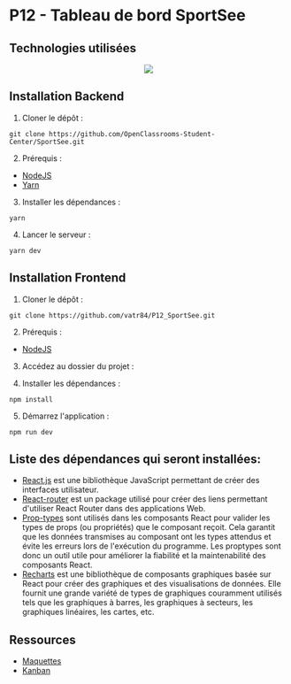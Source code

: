 # P12 - Tableau de bord SportSee

## Technologies utilisées

<p align="center">
  <a href="https://skillicons.dev">
    <img src="https://skillicons.dev/icons?i=react,vite,figma,github,html,js,nodejs,postman,vscode" />
  </a>
</p>

## Installation Backend

1. Cloner le dépôt :

```
git clone https://github.com/OpenClassrooms-Student-Center/SportSee.git
```

2. Prérequis :

- [NodeJS](https://nodejs.org/en/)
- [Yarn](https://yarnpkg.com/)

3. Installer les dépendances :

```
yarn
```

4. Lancer le serveur :

```
yarn dev
```


## Installation Frontend

1. Cloner le dépôt :

```
git clone https://github.com/vatr84/P12_SportSee.git
```

2. Prérequis :

- [NodeJS](https://nodejs.org/en/)

3. Accédez au dossier du projet :

4. Installer les dépendances :

```
npm install
```

5. Démarrez l'application :

```
npm run dev
```

## Liste des dépendances qui seront installées:

- [React.js](https://react.dev/) est une bibliothèque JavaScript permettant de créer des interfaces utilisateur.
- [React-router](https://www.npmjs.com/package/react-router) est un package utilisé pour créer des liens permettant d'utiliser React Router dans des applications Web.
- [Prop-types](https://github.com/facebook/prop-types) sont utilisés dans les composants React pour valider les types de props (ou propriétés) que le composant reçoit. Cela garantit que les données transmises au composant ont les types attendus et évite les erreurs lors de l'exécution du programme. Les proptypes sont donc un outil utile pour améliorer la fiabilité et la maintenabilité des composants React.
- [Recharts](https://recharts.org/en-US) est une bibliothèque de composants graphiques basée sur React pour créer des graphiques et des visualisations de données. Elle fournit une grande variété de types de graphiques couramment utilisés tels que les graphiques à barres, les graphiques à secteurs, les graphiques linéaires, les cartes, etc.

## Ressources

- [Maquettes](https://www.figma.com/file/BMomGVZqLZb811mDMShpLu/UI-design-Sportify-FR?node-id=0%3A1)
- [Kanban](https://www.notion.so/openclassrooms/Copy-of-Dev4U-projet-Learn-Home-6686aa4b5f44417881a4884c9af5669e)
